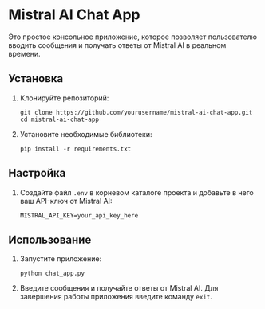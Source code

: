 # Mistral AI Chat App

Это простое консольное приложение, которое позволяет пользователю вводить сообщения и получать ответы от Mistral AI в реальном времени.

## Установка

1. Клонируйте репозиторий:
    ```
    git clone https://github.com/yourusername/mistral-ai-chat-app.git
    cd mistral-ai-chat-app
    ```

2. Установите необходимые библиотеки:
    ```
    pip install -r requirements.txt
    ```

## Настройка

1. Создайте файл `.env` в корневом каталоге проекта и добавьте в него ваш API-ключ от Mistral AI:
    ```
    MISTRAL_API_KEY=your_api_key_here
    ```

## Использование

1. Запустите приложение:
    ```
    python chat_app.py
    ```

2. Введите сообщения и получайте ответы от Mistral AI. Для завершения работы приложения введите команду `exit`.
